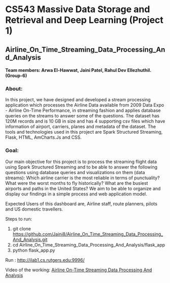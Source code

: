 # CS543 Massive Data Storage and Retrieval and Deep Learning (Project 1)

## Airline_On_Time_Streaming_Data_Processing_And_Analysis

#### Team members: Arwa El-Hawwat, Jaini Patel, Rahul Dev Ellezhuthil. (Group-6)

### About:

In this project, we have designed and developed a stream processing application which processes the Airline Data available from 2009 Data Expo - Airline On-Time Performance, in streaming fashion and applies database queries on the streams to answer some of the questions. The dataset has 120M records and is 10 GB in size and has 4 supporting csv files which have information of airport, carriers, planes and metadata of the dataset. The tools and technologies used in this project are Spark Structured Streaming, Flask, HTML, AmCharts.Js and CSS.

### Goal:

Our main objective for this project is to process the streaming flight data using Spark Structured Streaming and to be able to answer the following questions using database queries and visualizations on them (data streams): Which airline carrier is the most reliable in terms of punctuality? What were the worst months to fly historically? What are the busiest airports and paths in the United States? We aim to be able to organize and display our findings in a simple process and web application model.


Expected Users of this dashboard are, Airline staff, route planners, pilots and US domestic travellers.

Steps to run:

  1.  git clone https://github.com/Jaini8/Airline_On_Time_Streaming_Data_Processing_And_Analysis.git
  2.  cd Airline_On_Time_Streaming_Data_Processing_And_Analysis/flask_app
  3.  python flask_app.py

Run : http://ilab1.cs.rutgers.edu:9996/

Video of the working: [Airline On-Time Streaming Data Processing And Analysis](https://www.youtube.com/watch?v=ZX4iOXE3u7s)
